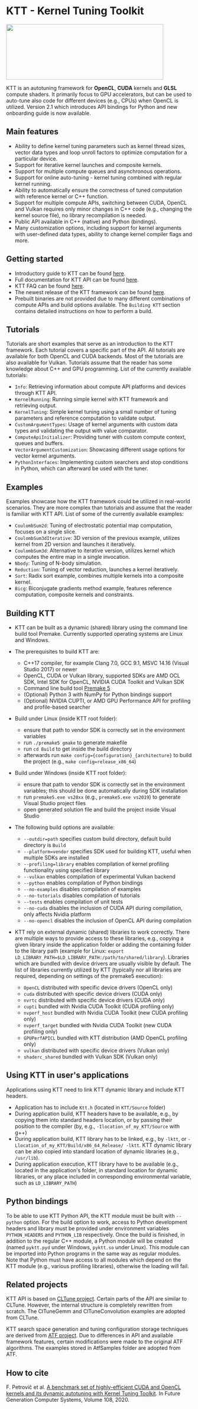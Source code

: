 KTT - Kernel Tuning Toolkit
===========================
<img src="https://github.com/HiPerCoRe/KTT/blob/master/Docs/Resources/KttLogo.png" width="425" height="150"/>

KTT is an autotuning framework for **OpenCL**, **CUDA** kernels and **GLSL** compute shaders. It primarily focus to
GPU accelerators, but can be used to auto-tune also code for different devices (e.g., CPUs) when OpenCL is utilized. 
Version 2.1 which introduces API bindings for Python and new onboarding guide is now available.

Main features
-------------
* Ability to define kernel tuning parameters such as kernel thread sizes, vector data types and loop unroll factors
to optimize computation for a particular device.
* Support for iterative kernel launches and composite kernels.
* Support for multiple compute queues and asynchronous operations.
* Support for online auto-tuning - kernel tuning combined with regular kernel running.
* Ability to automatically ensure the correctness of tuned computation with reference kernel or C++ function.
* Support for multiple compute APIs, switching between CUDA, OpenCL and Vulkan requires only minor changes in C++ code
(e.g., changing the kernel source file), no library recompilation is needed.
* Public API available in C++ (native) and Python (bindings).
* Many customization options, including support for kernel arguments with user-defined data types, ability to change
kernel compiler flags and more.

Getting started
---------------
* Introductory guide to KTT can be found [here](https://github.com/HiPerCoRe/KTT/blob/master/OnboardingGuide.md).
* Full documentation for KTT API can be found [here](https://hipercore.github.io/KTT/).
* KTT FAQ can be found [here](https://hipercore.github.io/KTT/md__docs__resources__faq.html).
* The newest release of the KTT framework can be found [here](https://github.com/HiPerCoRe/KTT/releases).
* Prebuilt binaries are not provided due to many different combinations of compute APIs and build options available.
The `Building KTT` section contains detailed instructions on how to perform a build.

Tutorials
---------
Tutorials are short examples that serve as an introduction to the KTT framework. Each tutorial covers a specific part of
the API. All tutorials are available for both OpenCL and CUDA backends. Most of the tutorials are also available for
Vulkan. Tutorials assume that the reader has some knowledge about C++ and GPU programming. List of the currently available
tutorials:

* `Info`: Retrieving information about compute API platforms and devices through KTT API.
* `KernelRunning`: Running simple kernel with KTT framework and retrieving output.
* `KernelTuning`: Simple kernel tuning using a small number of tuning parameters and reference computation to validate output.
* `CustomArgumentTypes`: Usage of kernel arguments with custom data types and validating the output with value comparator.
* `ComputeApiInitializer`: Providing tuner with custom compute context, queues and buffers.
* `VectorArgumentCustomization`: Showcasing different usage options for vector kernel arguments.
* `PythonInterfaces`: Implementing custom searchers and stop conditions in Python, which can afterward be used with the tuner.

Examples
--------
Examples showcase how the KTT framework could be utilized in real-world scenarios. They are more complex than tutorials and
assume that the reader is familiar with KTT API. List of some of the currently available examples:

* `CoulombSum2d`: Tuning of electrostatic potential map computation, focuses on a single slice.
* `CoulombSum3dIterative`: 3D version of the previous example, utilizes kernel from 2D version and launches it iteratively.
* `CoulombSum3d`: Alternative to iterative version, utilizes kernel which computes the entire map in a single invocation.
* `Nbody`: Tuning of N-body simulation.
* `Reduction`: Tuning of vector reduction, launches a kernel iteratively.
* `Sort`: Radix sort example, combines multiple kernels into a composite kernel.
* `Bicg`: Biconjugate gradients method example, features reference computation, composite kernels and constraints.

Building KTT
------------
* KTT can be built as a dynamic (shared) library using the command line build tool Premake. Currently supported operating
systems are Linux and Windows.

* The prerequisites to build KTT are:
    - C++17 compiler, for example Clang 7.0, GCC 9.1, MSVC 14.16 (Visual Studio 2017) or newer
    - OpenCL, CUDA or Vulkan library, supported SDKs are AMD OCL SDK, Intel SDK for OpenCL, NVIDIA CUDA Toolkit
      and Vulkan SDK
    - Command line build tool [Premake 5](https://premake.github.io/download)
    - (Optional) Python 3 with NumPy for Python bindings support
    - (Optional) NVIDIA CUPTI, or AMD GPU Performance API for profiling and profile-based searcher
    
* Build under Linux (inside KTT root folder):
    - ensure that path to vendor SDK is correctly set in the environment variables
    - run `./premake5 gmake` to generate makefile
    - run `cd Build` to get inside the build directory
    - afterwards run `make config={configuration}_{architecture}` to build the project (e.g., `make config=release_x86_64`)
    
* Build under Windows (inside KTT root folder):
    - ensure that path to vendor SDK is correctly set in the environment variables; this should be done automatically
    during SDK installation
    - run `premake5.exe vs20xx` (e.g., `premake5.exe vs2019`) to generate Visual Studio project files
    - open generated solution file and build the project inside Visual Studio

* The following build options are available:
    - `--outdir=path` specifies custom build directory, default build directory is `Build`
    - `--platform=vendor` specifies SDK used for building KTT, useful when multiple SDKs are installed
    - `--profiling=library` enables compilation of kernel profiling functionality using specified library
    - `--vulkan` enables compilation of experimental Vulkan backend
    - `--python` enables compilation of Python bindings
    - `--no-examples` disables compilation of examples
    - `--no-tutorials` disables compilation of tutorials
    - `--tests` enables compilation of unit tests
    - `--no-cuda` disables the inclusion of CUDA API during compilation, only affects Nvidia platform
    - `--no-opencl` disables the inclusion of OpenCL API during compilation

* KTT rely on external dynamic (shared) libraries to work correctly. There are
  multiple ways to provide access to these libraries, e.g., copying a given library inside the application folder or adding the containing 
  folder to the library path (example for Linux: `export LD_LIBRARY_PATH=$LD_LIBRARY_PATH:/path/to/shared/library`).
  Libraries which are bundled with device drivers are usually visible by default. The list of libraries currently utilized
  by KTT (typically nor all libraries are required, depending on settings of the premake5 execution):
    - `OpenCL` distributed with specific device drivers (OpenCL only)
    - `cuda` distributed with specific device drivers (CUDA only)
    - `nvrtc` distributed with specific device drivers (CUDA only)
    - `cupti` bundled with Nvidia CUDA Toolkit (CUDA profiling only)
    - `nvperf_host` bundled with Nvidia CUDA Toolkit (new CUDA profiling only)
    - `nvperf_target` bundled with Nvidia CUDA Toolkit (new CUDA profiling only)
    - `GPUPerfAPICL` bundled with KTT distribution (AMD OpenCL profiling only)
    - `vulkan` distributed with specific device drivers (Vulkan only)
    - `shaderc_shared` bundled with Vulkan SDK (Vulkan only)

Using KTT in user's applications
--------------------------------
Applications using KTT need to link KTT dynamic library and include KTT headers. 

* Application has to include `Ktt.h` (located in `KTT/Source` folder)
* During application build, KTT headers have to be available, e.g., by copying them into standard headers location, or by passing their 
  position to the compiler (by, e.g., `-Ilocation_of_my_KTT/Source` with g++)
* During application build, KTT library has to be linked, e.g., by `-lktt`, or `-Llocation_of_my_KTT/Build/x86_64_Release/ -lktt`. KTT dynamic
  library can be also copied into standard location of dynamic libraries (e.g., `/usr/lib`).
* During application execution, KTT library have to be available (e.g., located in the application's folder, in standard location for dynamic
  libraries, or any place included in corresponding environmental variable, such as `LD_LIBRARY_PATH`)
    
Python bindings
---------------
To be able to use KTT Python API, the KTT module must be built with `--python` option. For the build option to work, access to Python
development headers and library must be provided under environment variables `PYTHON_HEADERS` and `PYTHON_LIB` respectively. Once the
build is finished, in addition to the regular C++ module, a Python module will be created (named `pyktt.pyd` under Windows, `pyktt.so`
under Linux). This module can be imported into Python programs in the same way as regular modules. Note that Python must have access to
all modules which depend on the KTT module (e.g., various profiling libraries), otherwise the loading will fail.

Related projects
----------------
KTT API is based on [CLTune project](https://github.com/CNugteren/CLTune). Certain parts of the API are similar to CLTune. However, the internal
structure is completely rewritten from scratch. The ClTuneGemm and ClTuneConvolution examples are adopted from CLTune.

KTT search space generation and tuning configuration storage techniques are derived from [ATF project](https://dl.acm.org/doi/10.1145/3427093).
Due to differences in API and available framework features, certain modifications were made to the original ATF algorithms. The examples stored
in AtfSamples folder are adopted from ATF.

How to cite
-----------
F. Petrovič et al. [A benchmark set of highly-efficient CUDA and OpenCL kernels and its dynamic autotuning with Kernel Tuning Toolkit](https://www.sciencedirect.com/science/article/abs/pii/S0167739X19327360). In Future Generation Computer Systems, Volume 108, 2020.
